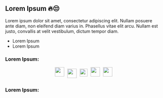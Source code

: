 ## Lorem Ipsum 🔥😒

Lorem ipsum dolor sit amet, consectetur adipiscing elit. Nullam posuere ante diam, non eleifend diam varius in. Phasellus vitae elit arcu. Nullam est justo, convallis at velit vestibulum, dictum tempor diam.

- Lorem Ipsum
- Lorem Ipsum

### Lorem Ipsum: 
<div style="display: flex; flex-direction: row; justify-content: center;">
  <img src="https://cdn.svgporn.com/logos/java.svg" width="30px" height="30px" hspace="5"/>
  <img src="https://cdn.svgporn.com/logos/javascript.svg" width="30px" height="30px" hspace="5" vspace="5"/>
  <img src="https://cdn.svgporn.com/logos/mysql.svg" width="25px" height="25px" hspace="5" vspace="5"/>
  <img src="https://cdn.svgporn.com/logos/sass.svg" width="30px" height="30px" hspace="5"/>
  <img src="https://cdn.svgporn.com/logos/gulp.svg" width="30px" height="30px" hspace="5"/>
</div>

### Lorem Ipsum:
<!--START_SECTION:waka-->
<!--END_SECTION:waka-->
